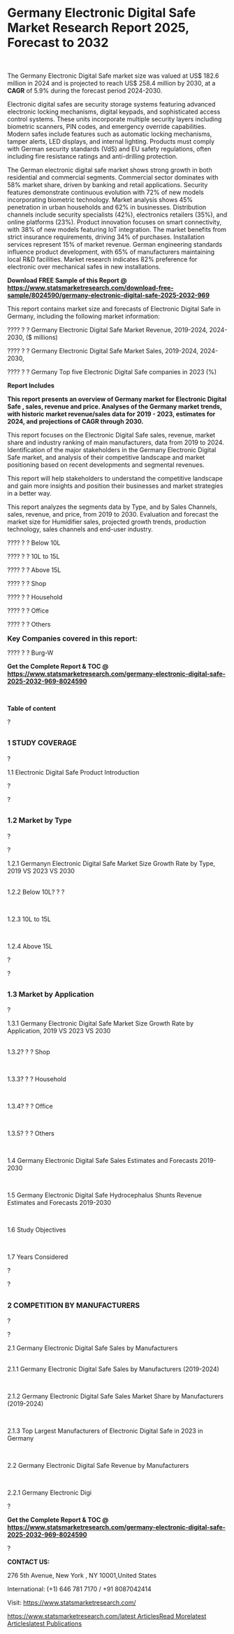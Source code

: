 <h1>Germany Electronic Digital Safe Market Research Report 2025, Forecast to 2032</h1><br/><p>The Germany Electronic Digital Safe market size was valued at US$ 182.6 million in 2024 and is projected to reach US$ 258.4 million by 2030, at a <strong>CAGR</strong> of 5.9% during the forecast period 2024-2030.</p>
 
 
 
 <p>Electronic digital safes are security storage systems featuring advanced electronic locking mechanisms, digital keypads, and sophisticated access control systems. These units incorporate multiple security layers including biometric scanners, PIN codes, and emergency override capabilities. Modern safes include features such as automatic locking mechanisms, tamper alerts, LED displays, and internal lighting. Products must comply with German security standards (VdS) and EU safety regulations, often including fire resistance ratings and anti-drilling protection.</p>
 
 
 
 <p>The German electronic digital safe market shows strong growth in both residential and commercial segments. Commercial sector dominates with 58% market share, driven by banking and retail applications. Security features demonstrate continuous evolution with 72% of new models incorporating biometric technology. Market analysis shows 45% penetration in urban households and 62% in businesses. Distribution channels include security specialists (42%), electronics retailers (35%), and online platforms (23%). Product innovation focuses on smart connectivity, with 38% of new models featuring IoT integration. The market benefits from strict insurance requirements, driving 34% of purchases. Installation services represent 15% of market revenue. German engineering standards influence product development, with 65% of manufacturers maintaining local R&D facilities. Market research indicates 82% preference for electronic over mechanical safes in new installations.</p>
 
 
 
 <p><strong>Download FREE Sample of this Report @ <a href="https://www.statsmarketresearch.com/download-free-sample/8024590/germany-electronic-digital-safe-2025-2032-969">https://www.statsmarketresearch.com/download-free-sample/8024590/germany-electronic-digital-safe-2025-2032-969</a></strong></p>
 
 
 
 <p>This report contains market size and forecasts of Electronic Digital Safe in Germany, including the following market information:</p>
 
 
 
 <p>???? ? ? Germany Electronic Digital Safe Market Revenue, 2019-2024, 2024-2030, ($ millions)</p>
 
 
 
 <p>???? ? ? Germany Electronic Digital Safe Market Sales, 2019-2024, 2024-2030,</p>
 
 
 
 <p>???? ? ? Germany Top five Electronic Digital Safe companies in 2023 (%)</p>
 
 
 
 <p><strong>Report Includes</strong></p>
 
 
 
 <p><strong>This report presents an overview of Germany market for Electronic Digital Safe , sales, revenue and price. Analyses of the Germany market trends, with historic market revenue/sales data for 2019 - 2023, estimates for 2024, and projections of <strong>CAGR</strong> through 2030.</strong></p>
 
 
 
 <p>This report focuses on the Electronic Digital Safe sales, revenue, market share and industry ranking of main manufacturers, data from 2019 to 2024. Identification of the major stakeholders in the Germany Electronic Digital Safe market, and analysis of their competitive landscape and market positioning based on recent developments and segmental revenues.</p>
 
 
 
 <p>This report will help stakeholders to understand the competitive landscape and gain more insights and position their businesses and market strategies in a better way.</p>
 
 
 
 <p>This report analyzes the segments data by Type, and by Sales Channels, sales, revenue, and price, from 2019 to 2030. Evaluation and forecast the market size for Humidifier sales, projected growth trends, production technology, sales channels and end-user industry.</p>
 
 
 
 <p>???? ? ? Below 10L</p>
 
 
 
 <p>???? ? ? 10L to 15L</p>
 
 
 
 <p>???? ? ? Above 15L</p>
 
 
 
 <p>???? ? ? Shop</p>
 
 
 
 <p>???? ? ? Household</p>
 
 
 
 <p>???? ? ? Office</p>
 
 
 
 <p>???? ? ? Others</p>
 
 
 
 <p><span style="font-size:16px"><strong>Key Companies covered in this report:</strong></span></p>
 
 
 
 <p>???? ? ? Burg-W</p>
 
 
 
 <div><b>Get the Complete Report & TOC @ <a href="https://www.statsmarketresearch.com/germany-electronic-digital-safe-2025-2032-969-8024590">https://www.statsmarketresearch.com/germany-electronic-digital-safe-2025-2032-969-8024590</a></b></div>
 
 
 
 <p><br />
 
 <b>Table of content</b></p>
 
 
 
 <p>? </p>
 
 
 
 <h2><span style="font-size:16px"><strong>1 STUDY COVERAGE</strong></span></h2>
 
 
 
 <p>? </p>
 
 
 
 <p>1.1 Electronic Digital Safe Product Introduction</p>
 
 
 
 <p>? </p>
 
 
 
 <p>? </p>
 
 
 
 <h2><span style="font-size:16px"><strong>1.2 Market by Type</strong></span></h2>
 
 
 
 <p>? </p>
 
 
 
 <p>? </p>
 
 
 
 <p>1.2.1 Germanyn Electronic Digital Safe Market Size Growth Rate by Type, 2019 VS 2023 VS 2030<br />
 
 <br />
 
 1.2.2 Below 10L? ? ? <br />
 
 <br />
 
 1.2.3 10L to 15L<br />
 
 <br />
 
 1.2.4 Above 15L<br />
 
 ? </p>
 
 
 
 <p>? </p>
 
 
 
 <h2><span style="font-size:16px"><strong>1.3 Market by Application</strong></span></h2>
 
 
 
 <p>? </p>
 
 
 
 <p>1.3.1 Germany Electronic Digital Safe Market Size Growth Rate by Application, 2019 VS 2023 VS 2030<br />
 
 <br />
 
 1.3.2? ? ? Shop<br />
 
 <br />
 
 1.3.3? ? ? Household<br />
 
 <br />
 
 1.3.4? ? ? Office<br />
 
 <br />
 
 1.3.5? ? ? Others<br />
 
 <br />
 
 1.4 Germany Electronic Digital Safe Sales Estimates and Forecasts 2019-2030<br />
 
 <br />
 
 1.5 Germany Electronic Digital Safe Hydrocephalus Shunts Revenue Estimates and Forecasts 2019-2030<br />
 
 <br />
 
 1.6 Study Objectives<br />
 
 <br />
 
 1.7 Years Considered</p>
 
 
 
 <p>? </p>
 
 
 
 <p>? </p>
 
 
 
 <h2><span style="font-size:16px"><strong>2 COMPETITION BY MANUFACTURERS</strong></span></h2>
 
 
 
 <p>? </p>
 
 
 
 <p>? </p>
 
 
 
 <p>2.1 Germany Electronic Digital Safe Sales by Manufacturers<br />
 
 <br />
 
 2.1.1 Germany Electronic Digital Safe Sales by Manufacturers (2019-2024)<br />
 
 <br />
 
 2.1.2 Germany Electronic Digital Safe Sales Market Share by Manufacturers (2019-2024)<br />
 
 <br />
 
 2.1.3 Top Largest Manufacturers of Electronic Digital Safe in 2023 in Germany<br />
 
 <br />
 
 2.2 Germany Electronic Digital Safe Revenue by Manufacturers<br />
 
 <br />
 
 2.2.1 Germany Electronic Digi</p>
 
 
 
 <p>? </p>
 
 
 
 <div><b>Get the Complete Report & TOC @ <a href="https://www.statsmarketresearch.com/germany-electronic-digital-safe-2025-2032-969-8024590">https://www.statsmarketresearch.com/germany-electronic-digital-safe-2025-2032-969-8024590</a></b></div>
 
 
 
 <p>? </p>
 
 
 
 <p><b>CONTACT US:</b><br />
 
 276 5th Avenue, New York , NY 10001,United States<br />
 
 International: (+1) 646 781 7170 / +91 8087042414<br />
 
 Visit: <a href="https://www.statsmarketresearch.com/">https://www.statsmarketresearch.com/</a><br />
 
 <a href="https://gyeongbokgung.com">https://www.statsmarketresearch.com/</a><a href="https://hallyeomaritime.com">latest Articles</a><a href="https://jingwansa.com">Read More</a><a href="https://nguoiviet.jp/">latest Articles</a><a href="https://www.intelmarketresearch.com/">latest Publications</a></p>